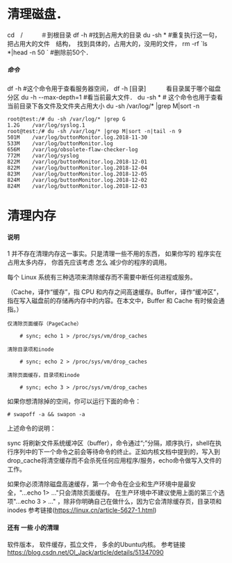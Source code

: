 ﻿


# 清理磁盘．

cd　/　　　＃到根目录 
df -h    #找到占用大的目录
du -sh *   #重复执行这一句，　把占用大的文件　结构，　找到具体的，占用大的，没用的文件，
rm -rf \`ls *|head -n 50 `   #删除前50个． 


##### 命令
df -h 			#这个命令用于查看服务器空间，
df -h [目录]　　	　看目录属于哪个磁盘分区
du -h --max-depth=1     	 #看当前最大文件．
du -sh *  		   # 这个命令也用于查看当前目录下各文件及文件夹占用大小
du -sh /var/log/* |grep M|sort -n   

```
root@test:/# du -sh /var/log/* |grep G
1.2G	/var/log/syslog.1
root@test:/# du -sh /var/log/* |grep M|sort -n|tail -n 9
501M	/var/log/buttonMonitor.log.2018-11-30
533M	/var/log/buttonMonitor.log
656M	/var/log/obsolete-flaw-checker-log
772M	/var/log/syslog
822M	/var/log/buttonMonitor.log.2018-12-01
822M	/var/log/buttonMonitor.log.2018-12-04
823M	/var/log/buttonMonitor.log.2018-12-05
824M	/var/log/buttonMonitor.log.2018-12-02
824M	/var/log/buttonMonitor.log.2018-12-03

```

# 清理内存
#### 说明
1 并不存在清理内存这一事实。只是清理一些不用的东西， 如果你写的 程序实在占用太多内存， 你首先应该考虑 怎么 减少你的程序的调用。 


每个 Linux 系统有三种选项来清除缓存而不需要中断任何进程或服务。

（Cache，译作“缓存”，指 CPU 和内存之间高速缓存。Buffer，译作“缓冲区”，指在写入磁盘前的存储再内存中的内容。在本文中，Buffer 和 Cache 有时候会通指。）

    仅清除页面缓存（PageCache）

        # sync; echo 1 > /proc/sys/vm/drop_caches       

    清除目录项和inode

        # sync; echo 2 > /proc/sys/vm/drop_caches       

    清除页面缓存，目录项和inode

        # sync; echo 3 > /proc/sys/vm/drop_caches 


如果你想清除掉的空间，你可以运行下面的命令：

    # swapoff -a && swapon -a
上述命令的说明：

sync 将刷新文件系统缓冲区（buffer），命令通过“;”分隔，顺序执行，shell在执行序列中的下一个命令之前会等待命令的终止。正如内核文档中提到的，写入到drop_cache将清空缓存而不会杀死任何应用程序/服务，echo命令做写入文件的工作。

如果你必须清除磁盘高速缓存，第一个命令在企业和生产环境中是最安全，"...echo 1> ..."只会清除页面缓存。 在生产环境中不建议使用上面的第三个选项"...echo 3 > ..." ，除非你明确自己在做什么，因为它会清除缓存页，目录项和inodes
参考链接(https://linux.cn/article-5627-1.html)


#### 还有 一些 小的清理
软件版本， 软件缓存，孤立文件，  多余的Ubuntu内核。
参考链接 https://blog.csdn.net/Ol_Jack/article/details/51347090
